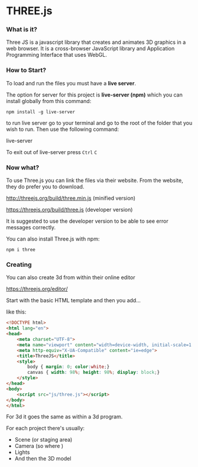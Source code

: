 # THREE.js

### What is it?

Three JS is a javascript library that creates and animates 3D graphics in a web browser. It is a cross-browser JavaScript library and Application Programming Interface that uses WebGL.

### How to Start?

To load and run the files you must have a **live server**.

The option for  server for this project is **live-server (npm)** which you can install globally from this command:

`npm install -g live-server`

to run live server go to your terminal and go to the root of the folder that you wish to run. Then use the following command:

live-server

To exit out of live-server press `Ctrl` `C`

### Now what?

To use Three.js you can link the files via their website. From the website, they do prefer you to download.

http://threejs.org/build/three.min.js (minified version)

https://threejs.org/build/three.js (developer version)

It is suggested to use the developer version to be able to see error messages correctly. 

You can also install Three.js with npm:

`npm i three` 

### Creating

You can also create 3d from within their online editor

https://threejs.org/editor/

Start with the basic HTML template and then you add...

<script src="js/three.js"></script>

like this:

```html
<!DOCTYPE html>
<html lang="en">
<head>
    <meta charset="UTF-8">
    <meta name="viewport" content="width=device-width, initial-scale=1.0">
    <meta http-equiv="X-UA-Compatible" content="ie=edge">
    <title>ThreeJS</title>
    <style>
        body { margin: 0; color:white;}
        canvas { width: 98%; height: 98%; display: block;}
    </style>
</head>
<body>
    <script src="js/three.js"></script>
</body>
</html>

```

For 3d it goes the same as within a 3d program.

For each project there's usually:

- Scene (or staging area)
- Camera (so where )
- Lights 
- And then the 3D model


